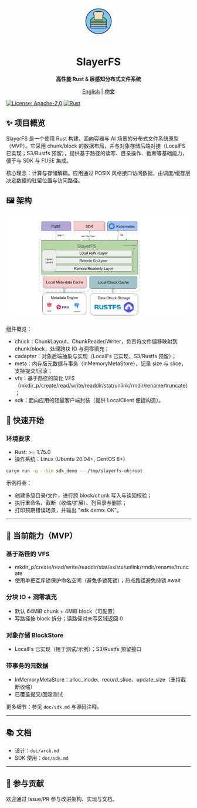 <div align="center">
	<img src="doc/icon.png" alt="SlayerFS icon" width="96" height="96" />
</div>

<h1 align="center">SlayerFS</h1>
<p align="center"><strong>高性能 Rust &amp; 层感知分布式文件系统</strong></p>
<p align="center"><a href="README.md">English</a> | <a href="README_CN.md"><b>中文</b></a></p>

[![License: Apache-2.0](https://img.shields.io/badge/License-Apache_2.0-blue.svg)](LICENSE)
[![Rust](https://img.shields.io/badge/language-Rust-orange.svg)](https://www.rust-lang.org/)


## ✨ 项目概览

SlayerFS 是一个使用 Rust 构建、面向容器与 AI 场景的分布式文件系统原型（MVP）。它采用 chunk/block 的数据布局，并与对象存储后端对接（LocalFS 已实现；S3/Rustfs 预留），提供基于路径的读写、目录操作、截断等基础能力，便于与 SDK 与 FUSE 集成。

核心理念：计算与存储解耦。应用通过 POSIX 风格接口访问数据，由调度/缓存层决定数据的驻留位置与访问路径。

## 🖼 架构

<div align="center">
	<img src="doc/SlayerFS.png" alt="SlayerFS architecture" width="720" />
</div>

组件概览：
- chuck：ChunkLayout、ChunkReader/Writer，负责将文件偏移映射到 chunk/block，处理跨块 IO 与洞零填充；
- cadapter：对象后端抽象与实现（LocalFs 已实现，S3/Rustfs 预留）；
- meta：内存版元数据与事务（InMemoryMetaStore），记录 size 与 slice，支持提交/回滚；
- vfs：基于路径的简化 VFS（mkdir_p/create/read/write/readdir/stat/unlink/rmdir/rename/truncate）；
- sdk：面向应用的轻量客户端封装（提供 LocalClient 便捷构造）。

## 🚀 快速开始

### 环境要求

- Rust: >= 1.75.0
- 操作系统：Linux (Ubuntu 20.04+, CentOS 8+)

```bash
cargo run -q --bin sdk_demo -- /tmp/slayerfs-objroot
```
示例将会：
- 创建多级目录/文件，进行跨 block/chunk 写入与读回校验；
- 执行重命名、截断（收缩/扩展）、列目录与删除；
- 打印预期错误场景，并输出 "sdk demo: OK"。

---

## 🌟 当前能力（MVP）

### 基于路径的 VFS
- mkdir_p/create/read/write/readdir/stat/exists/unlink/rmdir/rename/truncate
- 使用单把互斥锁保护命名空间（避免多锁死锁）；热点路径避免持锁 await

### 分块 IO + 洞零填充
- 默认 64MiB chunk + 4MiB block（可配置）
- 写路径按 block 拆分；读路径对未写区域返回 0

### 对象存储 BlockStore
- LocalFs 已实现（用于测试/示例）；S3/Rustfs 预留接口

### 带事务的元数据
- InMemoryMetaStore：alloc_inode、record_slice、update_size（支持截断收缩）
- 已覆盖提交/回滚测试

更多细节：参见 `doc/sdk.md` 与源码注释。

---

## 📚 文档
- 设计：`doc/arch.md`
- SDK 使用：`doc/sdk.md`

---

## 🤝 参与贡献

欢迎通过 Issue/PR 参与改进架构、实现与文档。
